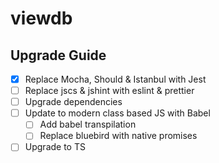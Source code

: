 # viewdb

## Upgrade Guide

* [x] Replace Mocha, Should & Istanbul with Jest
* [ ] Replace jscs & jshint with eslint & prettier
* [ ] Upgrade dependencies
* [ ] Update to modern class based JS with Babel
  * [ ] Add babel transpilation
  * [ ] Replace bluebird with native promises
* [ ] Upgrade to TS
